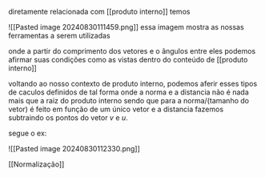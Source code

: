 diretamente relacionada com [[produto interno]]
temos

![[Pasted image 20240830111459.png]]
essa imagem mostra as nossas ferramentas a serem utilizadas


onde a partir do comprimento dos vetores e o ângulos entre eles podemos afirmar suas condições como as vistas dentro do conteúdo de [[produto interno]]

voltando ao nosso contexto de produto interno, podemos aferir esses tipos de caculos definidos de tal forma onde a norma e a distancia não é nada mais que a raiz do produto interno
sendo que  para a norma/(tamanho do vetor) é feito em função de um único vetor e a distancia fazemos subtraindo os pontos do vetor $v$ e $u$.

segue o ex:

![[Pasted image 20240830112330.png]]



 [[Normalização]]
